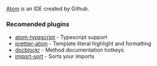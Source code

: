 [Atom](https://atom.io/) is an IDE created by Github.

### Recomended plugins
 - [atom-typescript](https://atom.io/packages/atom-typescript) - Typescript support
 - [prettier-atom](https://atom.io/packages/prettier-atom) - Template literal highlight and formatting
 - [docblockr](https://atom.io/packages/docblockr) - Method documentation hotkeys
 - [import-sort](https://atom.io/packages/atom-import-sort) - Sorts your imports
